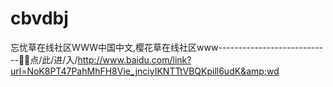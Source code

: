# cbvdbj
忘忧草在线社区WWW中国中文,樱花草在线社区www----------------------------🧞🧞点/此/进/入/http://www.baidu.com/link?url=NoK8PT47PahMhFH8Vie_jnciyIKNTTtVBQKpill6udK&amp;wd
